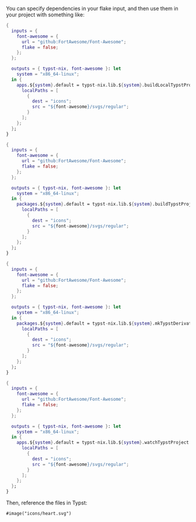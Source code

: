 <!-- markdownlint-disable-file first-line-h1 -->

<!-- ANCHOR: head -->

You can specify dependencies in your flake input, and then use them in your
project with something like:

<!-- ANCHOR_END: head -->

<!-- ANCHOR: buildlocaltypstproject_example -->

```nix
{
  inputs = {
    font-awesome = {
      url = "github:FortAwesome/Font-Awesome";
      flake = false;
    };
  };

  outputs = { typst-nix, font-awesome }: let
    system = "x86_64-linux";
  in {
    apps.${system}.default = typst-nix.lib.${system}.buildLocalTypstProject {
      localPaths = [
        {
          dest = "icons";
          src = "${font-awesome}/svgs/regular";
        }
      ];
    };
  };
}
```

<!-- ANCHOR_END: buildlocaltypstproject_example -->

<!-- ANCHOR: buildtypstproject_example -->

```nix
{
  inputs = {
    font-awesome = {
      url = "github:FortAwesome/Font-Awesome";
      flake = false;
    };
  };

  outputs = { typst-nix, font-awesome }: let
    system = "x86_64-linux";
  in {
    packages.${system}.default = typst-nix.lib.${system}.buildTypstProject {
      localPaths = [
        {
          dest = "icons";
          src = "${font-awesome}/svgs/regular";
        }
      ];
    };
  };
}
```

<!-- ANCHOR_END: buildtypstproject_example -->

<!-- ANCHOR: mktypstderivation_example -->

```nix
{
  inputs = {
    font-awesome = {
      url = "github:FortAwesome/Font-Awesome";
      flake = false;
    };
  };

  outputs = { typst-nix, font-awesome }: let
    system = "x86_64-linux";
  in {
    packages.${system}.default = typst-nix.lib.${system}.mkTypstDerivation {
      localPaths = [
        {
          dest = "icons";
          src = "${font-awesome}/svgs/regular";
        }
      ];
    };
  };
}
```

<!-- ANCHOR_END: mktypstderivation_example -->

<!-- ANCHOR: watchtypstproject_example -->

```nix
{
  inputs = {
    font-awesome = {
      url = "github:FortAwesome/Font-Awesome";
      flake = false;
    };
  };

  outputs = { typst-nix, font-awesome }: let
    system = "x86_64-linux";
  in {
    apps.${system}.default = typst-nix.lib.${system}.watchTypstProject {
      localPaths = [
        {
          dest = "icons";
          src = "${font-awesome}/svgs/regular";
        }
      ];
    };
  };
}
```

<!-- ANCHOR_END: watchtypstproject_example -->

<!-- ANCHOR: tail -->

Then, reference the files in Typst:

```typst
#image("icons/heart.svg")
```

<!-- ANCHOR_END: tail -->
